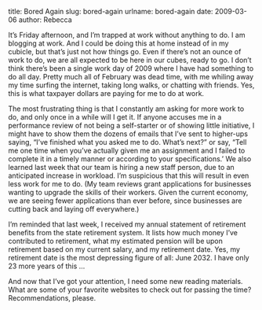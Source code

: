 title: Bored Again
slug: bored-again
urlname: bored-again
date: 2009-03-06
author: Rebecca

It&#x02bc;s Friday afternoon, and I&#x02bc;m trapped at work without anything to
do. I am blogging at work. And I could be doing this at home instead of in my
cubicle, but that&#x02bc;s just not how things go. Even if there&#x02bc;s not an
ounce of work to do, we are all expected to be here in our cubes, ready to go. I
don&#x02bc;t think there&#x02bc;s been a single work day of 2009 where I have
had something to do all day. Pretty much all of February was dead time, with me
whiling away my time surfing the internet, taking long walks, or chatting with
friends. Yes, this is what taxpayer dollars are paying for me to do at work.

The most frustrating thing is that I constantly am asking for more work to do,
and only once in a while will I get it. If anyone accuses me in a performance
review of not being a self-starter or of showing little initiative, I might have
to show them the dozens of emails that I&#x02bc;ve sent to higher-ups saying,
&ldquo;I&#x02bc;ve finished what you asked me to do. What&#x02bc;s next?&rdquo;
or say, &ldquo;Tell me one time when you&#x02bc;ve actually given me an
assignment and I failed to complete it in a timely manner or according to your
specifications.&#x02bc; We also learned last week that our team is hiring a new
staff person, due to an anticipated increase in workload. I&#x02bc;m suspicious
that this will result in even less work for me to do. (My team reviews grant
applications for businesses wanting to upgrade the skills of their workers.
Given the current economy, we are seeing fewer applications than ever before,
since businesses are cutting back and laying off everywhere.)

I&#x02bc;m reminded that last week, I received my annual statement of retirement
benefits from the state retirement system. It lists how much money I&#x02bc;ve
contributed to retirement, what my estimated pension will be upon retirement
based on my current salary, and my retirement date. Yes, my retirement date is
the most depressing figure of all: June 2032. I have only 23 more years of this
&hellip;

And now that I&#x02bc;ve got your attention, I need some new reading materials.
What are some of your favorite websites to check out for passing the time?
Recommendations, please.
